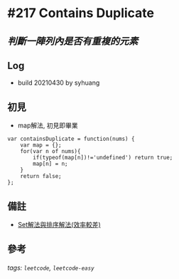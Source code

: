 # \#217 Contains Duplicate
## *判斷一陣列內是否有重複的元素*
## Log
 - build 20210430 by syhuang

## 初見
 - map解法, 初見即畢業
```javascript=
var containsDuplicate = function(nums) {
    var map = {};
    for(var n of nums){
        if(typeof(map[n])!='undefined') return true;
        map[n] = n;
    }
    return false;
};
```
## 備註
 - [Set解法與排序解法(效率較差)](https://leetcode.com/problems/contains-duplicate/discuss/60872/1-line-JavaScript-solutions)
## 參考
###### tags: `leetcode`, `leetcode-easy`